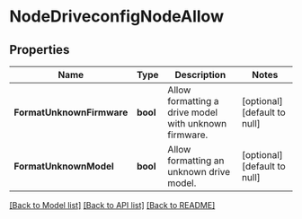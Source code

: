 # NodeDriveconfigNodeAllow

## Properties
Name | Type | Description | Notes
------------ | ------------- | ------------- | -------------
**FormatUnknownFirmware** | **bool** | Allow formatting a drive model with unknown firmware. | [optional] [default to null]
**FormatUnknownModel** | **bool** | Allow formatting an unknown drive model. | [optional] [default to null]

[[Back to Model list]](../README.md#documentation-for-models) [[Back to API list]](../README.md#documentation-for-api-endpoints) [[Back to README]](../README.md)


